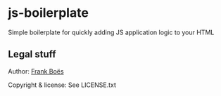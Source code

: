 js-boilerplate
==============

Simple boilerplate for quickly adding JS application logic to your HTML

Legal stuff
-------------------------------

Author: [Frank Boës](http://3960.org)

Copyright & license: See LICENSE.txt